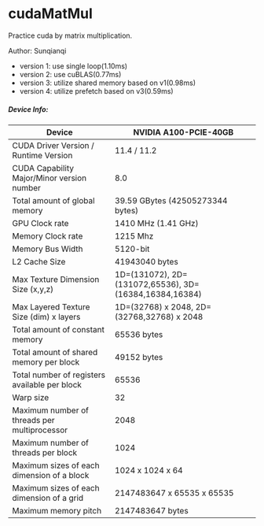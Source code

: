 # cudaMatMul
Practice cuda by matrix multiplication. 

Author: Sunqianqi

- version 1: use single loop(1.10ms)
- version 2: use cuBLAS(0.77ms)
- version 3: utilize shared memory based on v1(0.98ms)
- version 4: utilize prefetch based on v3(0.59ms)

##### Device Info:

| Device                                        | NVIDIA A100-PCIE-40GB                                  |
| --------------------------------------------- | ------------------------------------------------------ |
| CUDA Driver Version / Runtime Version         | 11.4 / 11.2                                            |
| CUDA Capability Major/Minor version number    | 8.0                                                    |
| Total amount of global memory                 | 39.59 GBytes (42505273344 bytes)                       |
| GPU Clock rate                                | 1410 MHz (1.41 GHz)                                    |
| Memory Clock rate                             | 1215 Mhz                                               |
| Memory Bus Width                              | 5120-bit                                               |
| L2 Cache Size                                 | 41943040 bytes                                         |
| Max Texture Dimension Size (x,y,z)            | 1D=(131072), 2D=(131072,65536), 3D=(16384,16384,16384) |
| Max Layered Texture Size (dim) x layers       | 1D=(32768) x 2048, 2D=(32768,32768) x 2048             |
| Total amount of constant memory               | 65536 bytes                                            |
| Total amount of shared memory per block       | 49152 bytes                                            |
| Total number of registers available per block | 65536                                                  |
| Warp size                                     | 32                                                     |
| Maximum number of threads per multiprocessor  | 2048                                                   |
| Maximum number of threads per block           | 1024                                                   |
| Maximum sizes of each dimension of a block    | 1024 x 1024 x 64                                       |
| Maximum sizes of each dimension of a grid     | 2147483647 x 65535 x 65535                             |
| Maximum memory pitch                          | 2147483647 bytes                                       |
